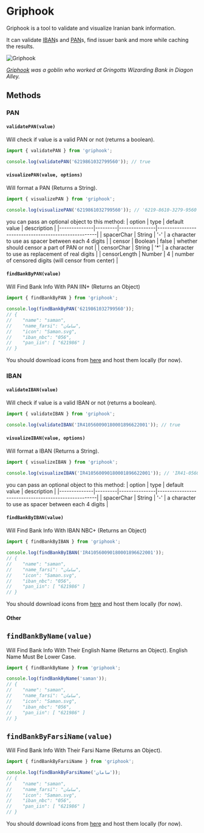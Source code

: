 # Griphook

Griphook is a tool to validate and visualize Iranian bank information.

It can validate [IBAN](https://en.wikipedia.org/wiki/International_Bank_Account_Number)s and [PAN](https://en.wikipedia.org/wiki/Payment_card_number)s, find issuer bank and more while caching the results.

![Griphook](./logo.png "Griphook Logo")

*[Griphook](https://harrypotter.fandom.com/wiki/Griphook) was a goblin who worked at Gringotts Wizarding Bank in Diagon Alley.*

## Methods

### PAN

#### `validatePAN(value)`

Will check if value is a valid PAN or not (returns a boolean).

``` js
import { validatePAN } from 'griphook';

console.log(validatePAN('6219861032799560')); // true
```

#### `visualizePAN(value, options)`

Will format a PAN (Returns a String).

``` js
import { visualizePAN } from 'griphook';

console.log(visualizePAN('6219861032799560')); // '6219-8610-3279-9560'
```

you can pass an optional object to this method:
| option       | type    | default value | description                                         |
|--------------|---------|---------------|-----------------------------------------------------|
| spacerChar   | String  | '-'           | a character to use as spacer between each 4 digits  |
| censor       | Boolean | false         | whether should censor a part of PAN or not          |
| censorChar   | String  | '*'           | a character to use as replacement of real digits    |
| censorLength | Number  | 4             | number of censored digits (will censor from center) |

#### `findBankByPAN(value)`

Will Find Bank Info With PAN IIN+ (Returns an Object)

``` js
import { findBankByPAN } from 'griphook';

console.log(findBankByPAN('6219861032799560'));
// {
//    "name": "saman",
//    "name_farsi": "سامان",
//    "icon": "Saman.svg",
//    "iban_nbc": "056",
//    "pan_iin": [ "621986" ]
// }
```

You should download icons from [here](https://github.com/zegond/logos-per-banks) and host them locally (for now).

### IBAN

#### `validateIBAN(value)`

Will check if value is a valid IBAN or not (returns a boolean).

``` js
import { validateIBAN } from 'griphook';

console.log(validateIBAN('IR410560090180001896622001')); // true
```

#### `visualizeIBAN(value, options)`

Will format a IBAN (Returns a String).

``` js
import { visualizeIBAN } from 'griphook';

console.log(visualizeIBAN('IR410560090180001896622001')); // 'IR41-0560-0901-8000-1896-6220-01'
```

you can pass an optional object to this method:
| option       | type    | default value | description                                         |
|--------------|---------|---------------|-----------------------------------------------------|
| spacerChar   | String  | '-'           | a character to use as spacer between each 4 digits  |

#### `findBankByIBAN(value)`

Will Find Bank Info With IBAN NBC+ (Returns an Object)

``` js
import { findBankByIBAN } from 'griphook';

console.log(findBankByIBAN('IR410560090180001896622001'));
// {
//    "name": "saman",
//    "name_farsi": "سامان",
//    "icon": "Saman.svg",
//    "iban_nbc": "056",
//    "pan_iin": [ "621986" ]
// }
```

You should download icons from [here](https://github.com/zegond/logos-per-banks) and host them locally (for now).

#### Other

## `findBankByName(value)`

Will Find Bank Info With Their English Name (Returns an Object). English Name Must Be Lower Case.

``` js
import { findBankByName } from 'griphook';

console.log(findBankByName('saman'));
// {
//    "name": "saman",
//    "name_farsi": "سامان",
//    "icon": "Saman.svg",
//    "iban_nbc": "056",
//    "pan_iin": [ "621986" ]
// }
```

## `findBankByFarsiName(value)`

Will Find Bank Info With Their Farsi Name (Returns an Object).

``` js
import { findBankByFarsiName } from 'griphook';

console.log(findBankByFarsiName('سامان'));
// {
//    "name": "saman",
//    "name_farsi": "سامان",
//    "icon": "Saman.svg",
//    "iban_nbc": "056",
//    "pan_iin": [ "621986" ]
// }
```

You should download icons from [here](https://github.com/zegond/logos-per-banks) and host them locally (for now).
